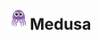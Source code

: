 <img src="https://raw.githubusercontent.com/punyal/Medusa/master/src/main/resources/web/images/medusa.png" width="40" height="40">Medusa
========
